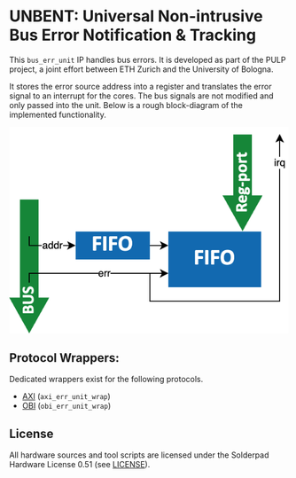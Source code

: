 # UNBENT: Universal Non-intrusive Bus Error Notification & Tracking

This `bus_err_unit` IP handles bus errors. It is developed as part of the PULP project, a joint effort between ETH Zurich and the University of Bologna.

It stores the error source address into a register and translates the error signal to an interrupt for the cores. The bus signals are not modified and only passed into the unit. Below is a rough block-diagram of the implemented functionality.

![Schematic](doc/bus_err_unit.drawio.png)

## Protocol Wrappers:
Dedicated wrappers exist for the following protocols.
- [AXI](https://github.com/pulp-platform/axi) (`axi_err_unit_wrap`)
- [OBI](https://github.com/pulp-platform/obi) (`obi_err_unit_wrap`)

## License
All hardware sources and tool scripts are licensed under the Solderpad Hardware License 0.51 (see [LICENSE](LICENSE)).
